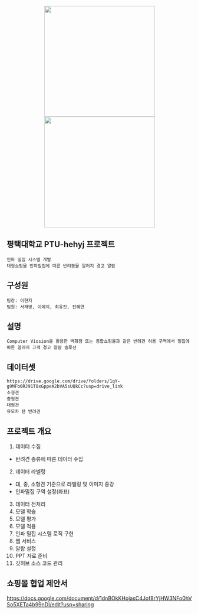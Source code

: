<p align="center">
  <img src="https://github.com/user-attachments/assets/3a89f014-558f-4191-ba25-583971a1c034" width="300">
  <img src="https://github.com/user-attachments/assets/c2d4d830-6141-4da8-9952-28e750ab1c43" width="300">
</p>

## 평택대학교 PTU-hehyj 프로젝트
```
인파 밀집 시스템 개발
대형쇼핑몰 인파밀집에 따른 반려동물 알러지 경고 알람
```
## 구성원
```
팀장: 이현지
팀원: 서재영, 이예지, 최유진, 전혜연
```
## 설명
```
Computer Viosion을 활용한 백화점 또는 종합쇼핑몰과 같은 반려견 허용 구역에서 밀집에 따른 알러지 고객 경고 알람 솔루션
```

## 데이터셋
```
https://drive.google.com/drive/folders/1qY-g9MFb0RJ91T8xGppeA2bVA5sUQkCc?usp=drive_link
소형견
중형견
대형견
유모차 탄 반려견
```

## 프로젝트 개요

1. 데이터 수집
  - 반려견 종류에 따른 데이터 수집
2. 데이터 라벨링
  - 대, 중, 소형견 기준으로 라벨링 및 이미지 증강
  - 인파밀집 구역 설정(좌표)
3. 데이터 전처리
4. 모델 학습
5. 모델 평가
6. 모델 적용
7. 인파 밀집 시스템 로직 구현
8. 웹 서비스
9. 알람 설정
10. PPT 자료 준비
11. 깃허브 소스 코드 관리



## 쇼핑몰 협업 제안서
https://docs.google.com/document/d/1dnBOkKHojasC4Jof8rYjHW3NFo0hVSo5XETa4b99nDI/edit?usp=sharing

